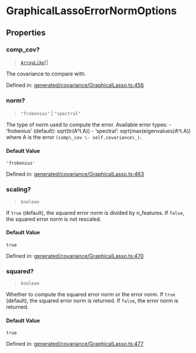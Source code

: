 # GraphicalLassoErrorNormOptions

## Properties

### comp\_cov?

> [`ArrayLike`](../types/ArrayLike.md)[]

The covariance to compare with.

Defined in:  [generated/covariance/GraphicalLasso.ts:456](https://github.com/transitive-bullshit/scikit-learn-ts/blob/122b3c0/packages/sklearn/src/generated/covariance/GraphicalLasso.ts#L456)

### norm?

> `"frobenius"` \| `"spectral"`

The type of norm used to compute the error. Available error types: - ‘frobenius’ (default): sqrt(tr(A^t.A)) - ‘spectral’: sqrt(max(eigenvalues(A^t.A)) where A is the error `(comp\_cov \- self.covariance\_)`.

#### Default Value

`'frobenius'`

Defined in:  [generated/covariance/GraphicalLasso.ts:463](https://github.com/transitive-bullshit/scikit-learn-ts/blob/122b3c0/packages/sklearn/src/generated/covariance/GraphicalLasso.ts#L463)

### scaling?

> `boolean`

If `true` (default), the squared error norm is divided by n\_features. If `false`, the squared error norm is not rescaled.

#### Default Value

`true`

Defined in:  [generated/covariance/GraphicalLasso.ts:470](https://github.com/transitive-bullshit/scikit-learn-ts/blob/122b3c0/packages/sklearn/src/generated/covariance/GraphicalLasso.ts#L470)

### squared?

> `boolean`

Whether to compute the squared error norm or the error norm. If `true` (default), the squared error norm is returned. If `false`, the error norm is returned.

#### Default Value

`true`

Defined in:  [generated/covariance/GraphicalLasso.ts:477](https://github.com/transitive-bullshit/scikit-learn-ts/blob/122b3c0/packages/sklearn/src/generated/covariance/GraphicalLasso.ts#L477)
